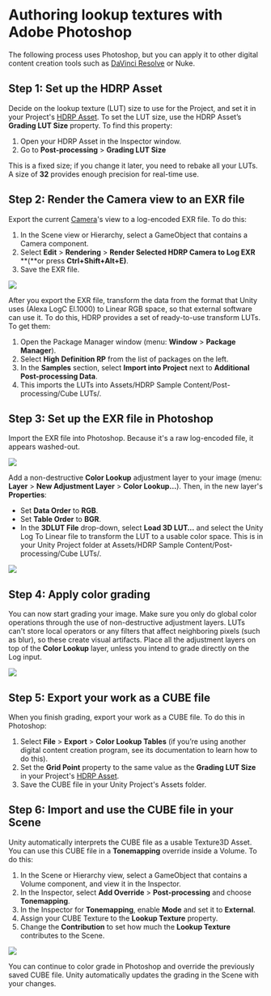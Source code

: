 # Authoring lookup textures with Adobe Photoshop

The following process uses Photoshop, but you can apply it to other digital content creation tools such as [DaVinci Resolve](LUT-Authoring-Resolve.md) or Nuke.

## Step 1: Set up the HDRP Asset

Decide on the lookup texture (LUT) size to use for the Project, and set it in your Project's [HDRP Asset](HDRP-Asset.md). To set the LUT size, use the HDRP Asset’s **Grading LUT Size** property. To find this property:

1. Open your HDRP Asset in the Inspector window.
2. Go to **Post-processing** > **Grading LUT Size**

This is a fixed size; if you change it later, you need to rebake all your LUTs. A size of **32** provides enough precision for real-time use.

## Step 2: Render the Camera view to an EXR file

Export the current [Camera](HDRP-Camera.md)'s view to a log-encoded EXR file. To do this:

1. In the Scene view or Hierarchy, select a GameObject that contains a Camera component.
2. Select **Edit** > **Rendering** > **Render Selected HDRP Camera to Log EXR** **(**or press **Ctrl+Shift+Alt+E)**.
3. Save the EXR file.

![](Images/LUTAuthoringPhototshop1.png)

After you export the EXR file, transform the data from the format that Unity uses (Alexa LogC El.1000) to Linear RGB space, so that external software can use it. To do this, HDRP provides a set of ready-to-use transform LUTs. To get them:

1. Open the Package Manager window (menu: **Window** > **Package Manager**).
2. Select **High Definition RP** from the list of packages on the left.
3. In the **Samples** section, select **Import into Project** next to **Additional Post-processing Data**.
4. This imports the LUTs into Assets/HDRP Sample Content/Post-processing/Cube LUTs/.

## Step 3: Set up the EXR file in Photoshop

Import the EXR file into Photoshop. Because it's a raw log-encoded file, it appears washed-out.

![](Images/LUTAuthoringPhototshop2.png)

Add a non-destructive **Color Lookup** adjustment layer to your image (menu: **Layer** > **New Adjustment Layer** > **Color Lookup…**). Then, in the new layer's **Properties**:

- Set **Data Order** to **RGB**.
- Set **Table Order** to **BGR**.
- In the **3DLUT File** drop-down, select **Load 3D LUT…** and select the Unity Log To Linear file to transform the LUT to a usable color space. This is in your Unity Project folder at Assets/HDRP Sample Content/Post-processing/Cube LUTs/.

![](Images/LUTAuthoringPhototshop3.png)

## Step 4: Apply color grading

You can now start grading your image. Make sure you only do global color operations through the use of non-destructive adjustment layers. LUTs can't store local operators or any filters that affect neighboring pixels (such as blur), so these create visual artifacts. Place all the adjustment layers on top of the **Color Lookup** layer, unless you intend to grade directly on the Log input.

![](Images/LUTAuthoringPhototshop4.png)

## Step 5: Export your work as a CUBE file

When you finish grading, export your work as a CUBE file. To do this in Photoshop:

1. Select **File** > **Export** > **Color Lookup Tables** (if you’re using another digital content creation program, see its documentation to learn how to do this). 
2. Set the **Grid Point** property to the same value as the **Grading LUT Size** in your Project's [HDRP Asset](HDRP-Asset.md).
3. Save the CUBE file in your Unity Project's Assets folder.

## Step 6: Import and use the CUBE file in your Scene

Unity automatically interprets the CUBE file as a usable Texture3D Asset. You can use this CUBE file in a **Tonemapping** override inside a Volume. To do this:

1. In the Scene or Hierarchy view, select a GameObject that contains a Volume component, and view it in the Inspector.
2. In the Inspector, select **Add Override** > **Post-processing** and choose **Tonemapping**.
3. In the Inspector for **Tonemapping**, enable **Mode** and set it to **External**.
4. Assign your CUBE Texture to the **Lookup Texture** property.
5. Change the **Contribution** to set how much the **Lookup Texture** contributes to the Scene.

![](Images/LUTAuthoringPhototshop5.png)

You can continue to color grade in Photoshop and override the previously saved CUBE file. Unity automatically updates the grading in the Scene with your changes.
